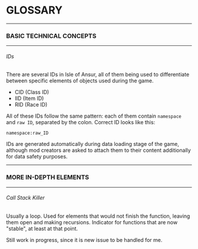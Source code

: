 # GLOSSARY

---

### BASIC TECHNICAL CONCEPTS

---

###### IDs
There are several IDs in Isle of Ansur, all of them being used to differentiate
between specific elements of objects used during the game.

* CID (Class ID)
* IID (Item ID)
* RID (Race ID)

All of these IDs follow the same pattern: each of them contain `namespace` and
`raw ID`, separated by the colon. Correct ID looks like this:

`namespace:raw_ID`

IDs are generated automatically during data loading stage of the game, although
mod creators are asked to attach them to their content additionally for data safety
purposes.

---

### MORE IN-DEPTH ELEMENTS 

---

###### Call Stack Killer
Usually a loop. Used for elements that would not finish the function, leaving them open
and making recursions. Indicator for functions that are now "stable", at least at
that point.

Still work in progress, since it is new issue to be handled for me.